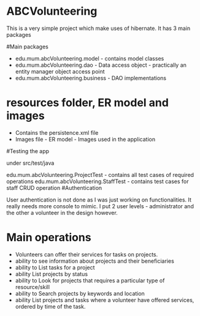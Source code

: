 # ABCVolunteering

This is a very simple project which make uses of hibernate. It has 3 main packages

#Main packages
 - edu.mum.abcVolunteering.model - contains model classes
 - edu.mum.abcVolunteering.dao - Data access object - practically an entity manager object access point
 - edu.mum.abcVolunteering.business - DAO implementations


# resources folder, ER model and images
 - Contains the persistence.xml file
 - Images file
 		- ER model 
 		- Images used in the application

#Testing the app

under src/test/java

edu.mum.abcVolunteering.ProjectTest - contains all test cases of required operations
edu.mum.abcVolunteering.StaffTest - contains test cases for staff CRUD operation
#Authentication

User authentication is not done as I was just working on functionalities. It really needs more console to mimic.
I put 2 user levels - administrator and the other a volunteer in the design however.


# Main operations

 - Volunteers can offer their services for tasks on projects.
 - ability to see information about projects and their beneficiaries
 - ability to List tasks for a project
 - ability List projects by status
 - ability to Look for projects that requires a particular type of resource/skill
 - ability to Search projects by keywords and location
 - ability List projects and tasks where a volunteer have offered services, ordered by time of the task. 




